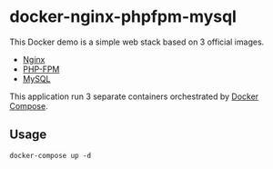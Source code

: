 # docker-nginx-phpfpm-mysql
This Docker demo is a simple web stack based on 3 official images.

 - [Nginx][1]
 - [PHP-FPM][2]
 - [MySQL][3]

This application run 3 separate containers orchestrated by [Docker Compose][4].

## Usage
	docker-compose up -d

[1]: https://hub.docker.com/_/nginx/
[2]: https://hub.docker.com/_/php/
[3]: https://hub.docker.com/_/mysql/
[4]: https://docs.docker.com/compose/
